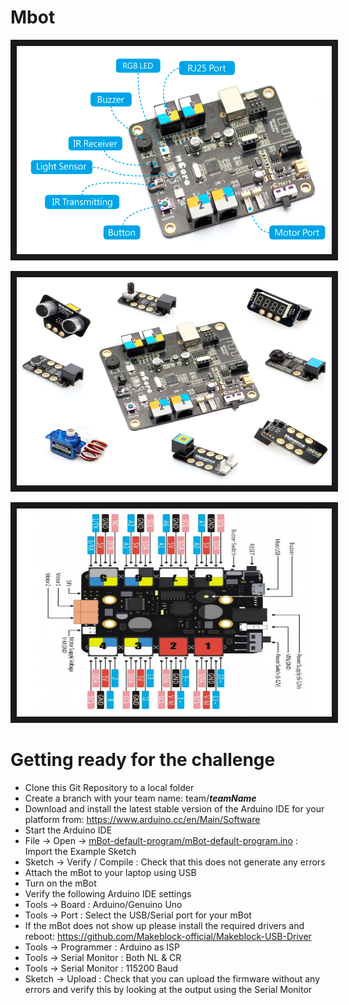 # Mbot

<a href="https://github.com/tedsluis/mBot/raw/master/picutues/mcore_main_board_mbot.png"
 target="_blank"><img src="https://github.com/tedsluis/mBot/raw/master/pictures/mcore_main_board_mbot.png"
alt="" width="633" height="333" border="10" /></a>  

<a href="https://github.com/tedsluis/mBot/raw/master/picutues/mcore_and_sensors_mbot.png"
 target="_blank"><img src="https://github.com/tedsluis/mBot/raw/master/pictures/mcore_and_sensors_mbot.png"
alt="" width="633" height="333" border="10" /></a>  

<a href="https://github.com/tedsluis/mBot/raw/master/picutues/mcore_ports_and_components.png"
 target="_blank"><img src="https://github.com/tedsluis/mBot/raw/master/pictures/mcore_ports_and_components.png"
alt="" width="633" height="333" border="10" /></a>  

# Getting ready for the challenge 

* Clone this Git Repository to a local folder
* Create a branch with your team name: team/***teamName***
* Download and install the latest stable version of the Arduino IDE for your platform from: https://www.arduino.cc/en/Main/Software
* Start the Arduino IDE
* File -> Open -> [mBot-default-program/mBot-default-program.ino](https://github.com/JDriven/mBot/blob/master/mBot-default-program/mBot-default-program.ino) : Import the Example Sketch
* Sketch -> Verify / Compile : Check that this does not generate any errors
* Attach the mBot to your laptop using USB
* Turn on the mBot
* Verify the following Arduino IDE settings
 * Tools -> Board : Arduino/Genuino Uno
 * Tools -> Port : Select the USB/Serial port for your mBot 
  * If the mBot does not show up please install the required drivers and reboot: https://github.com/Makeblock-official/Makeblock-USB-Driver
 * Tools -> Programmer : Arduino as ISP
 * Tools -> Serial Monitor : Both NL & CR
 * Tools -> Serial Monitor : 115200 Baud
* Sketch -> Upload : Check that you can upload the firmware without any errors and verify this by looking at the output using the Serial Monitor

